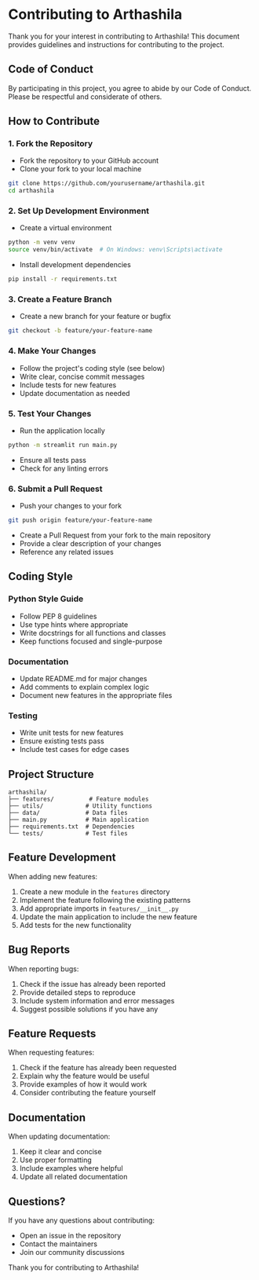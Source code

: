 # Contributing to Arthashila

Thank you for your interest in contributing to Arthashila! This document provides guidelines and instructions for contributing to the project.

## Code of Conduct

By participating in this project, you agree to abide by our Code of Conduct. Please be respectful and considerate of others.

## How to Contribute

### 1. Fork the Repository
- Fork the repository to your GitHub account
- Clone your fork to your local machine
```bash
git clone https://github.com/yourusername/arthashila.git
cd arthashila
```

### 2. Set Up Development Environment
- Create a virtual environment
```bash
python -m venv venv
source venv/bin/activate  # On Windows: venv\Scripts\activate
```
- Install development dependencies
```bash
pip install -r requirements.txt
```

### 3. Create a Feature Branch
- Create a new branch for your feature or bugfix
```bash
git checkout -b feature/your-feature-name
```

### 4. Make Your Changes
- Follow the project's coding style (see below)
- Write clear, concise commit messages
- Include tests for new features
- Update documentation as needed

### 5. Test Your Changes
- Run the application locally
```bash
python -m streamlit run main.py
```
- Ensure all tests pass
- Check for any linting errors

### 6. Submit a Pull Request
- Push your changes to your fork
```bash
git push origin feature/your-feature-name
```
- Create a Pull Request from your fork to the main repository
- Provide a clear description of your changes
- Reference any related issues

## Coding Style

### Python Style Guide
- Follow PEP 8 guidelines
- Use type hints where appropriate
- Write docstrings for all functions and classes
- Keep functions focused and single-purpose

### Documentation
- Update README.md for major changes
- Add comments to explain complex logic
- Document new features in the appropriate files

### Testing
- Write unit tests for new features
- Ensure existing tests pass
- Include test cases for edge cases

## Project Structure

```
arthashila/
├── features/          # Feature modules
├── utils/            # Utility functions
├── data/             # Data files
├── main.py           # Main application
├── requirements.txt  # Dependencies
└── tests/            # Test files
```

## Feature Development

When adding new features:
1. Create a new module in the `features` directory
2. Implement the feature following the existing patterns
3. Add appropriate imports in `features/__init__.py`
4. Update the main application to include the new feature
5. Add tests for the new functionality

## Bug Reports

When reporting bugs:
1. Check if the issue has already been reported
2. Provide detailed steps to reproduce
3. Include system information and error messages
4. Suggest possible solutions if you have any

## Feature Requests

When requesting features:
1. Check if the feature has already been requested
2. Explain why the feature would be useful
3. Provide examples of how it would work
4. Consider contributing the feature yourself

## Documentation

When updating documentation:
1. Keep it clear and concise
2. Use proper formatting
3. Include examples where helpful
4. Update all related documentation

## Questions?

If you have any questions about contributing:
- Open an issue in the repository
- Contact the maintainers
- Join our community discussions

Thank you for contributing to Arthashila! 